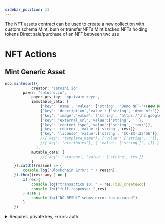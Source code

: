 ```yaml
---
sidebar_position: 11
---
```

The NFT assets contract can be used to 
create a new collection with custom schema
Mint, burn or transfer NFTs
Mint backed NFTs holding tokens 
Direct sale/purchase of an NFT between two use


# NFT Actions


## Mint Generic Asset

```typescript
nco.mintAsset({ 
            creator: "satoshi.io", 
        payer: "satoshi.io", 
            payer_prv_key: "<private key>", 
            immutable_data: [
                {'key': 'name', 'value': ['string', 'Demo NFT-'+(new Date()).getTime()]},
                {'key': 'description','value': ['string', 'demo nft']}, 
                {'key': 'image','value': ['string', 'https://lh3.googleusercontent.com/1gqAWnic2dGMSVC2mcHCWTK2aIfYBtKS5GFpsNryT6Gtxhj6_H_x7a14AnfA__nn_TWvI1Ankv90mj49JZa0G7QUkafOv4Tb31Z_8ZQ=s0']},
                {'key': "external_url",'value':['string', '']},
                {'key': 'content_type','value':['string', 'text']},
                {'key': 'content','value':['string', test]},
                {'key': "license",'value':['string', 'CC-EX-123456']},
                //{'key': "template_name"}, {'value': ['string', '']},
                //{'key': "attributes"}, { 'value': ['string[]', []] }
              ],
            mutable_data: [
                //{'key': 'storage', 'value': ['string', test]}
            ]
    }).catch((reason) => {
        console.log("Blockchain Error: " + reason);
    }).then((res: any ) => {
        if(res){
            console.log("transaction ID: " + res.TxID_createAcc)
            console.log("full response: ",res)
        } else {
            console.log("NO RESULT seems error has occured")
        }
    })
```

<details>

<summary>Requires: private key, Errors: auth</summary>

Requires: Authorization from Account 

Errors: 
- **"Error: Invalid checksum ..."**: Authentication Error - probably that payer & Payer private key do not match
- **"Error: transaction declares authority ..."**: Authentication Error - seems the payer and private key do not match.

</details>